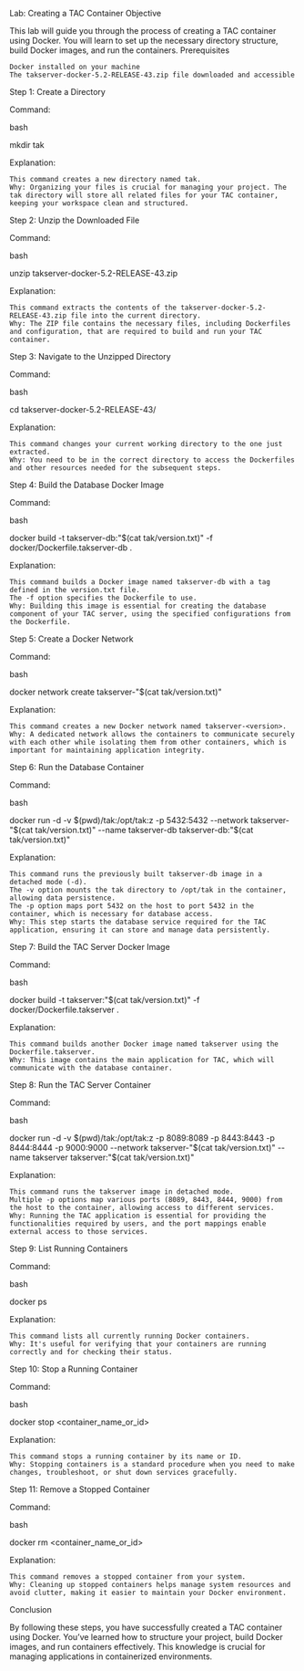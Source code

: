 Lab: Creating a TAC Container
Objective

This lab will guide you through the process of creating a TAC container using Docker. You will learn to set up the necessary directory structure, build Docker images, and run the containers.
Prerequisites

    Docker installed on your machine
    The takserver-docker-5.2-RELEASE-43.zip file downloaded and accessible

Step 1: Create a Directory

Command:

bash

mkdir tak

Explanation:

    This command creates a new directory named tak.
    Why: Organizing your files is crucial for managing your project. The tak directory will store all related files for your TAC container, keeping your workspace clean and structured.

Step 2: Unzip the Downloaded File

Command:

bash

unzip takserver-docker-5.2-RELEASE-43.zip 

Explanation:

    This command extracts the contents of the takserver-docker-5.2-RELEASE-43.zip file into the current directory.
    Why: The ZIP file contains the necessary files, including Dockerfiles and configuration, that are required to build and run your TAC container.

Step 3: Navigate to the Unzipped Directory

Command:

bash

cd takserver-docker-5.2-RELEASE-43/

Explanation:

    This command changes your current working directory to the one just extracted.
    Why: You need to be in the correct directory to access the Dockerfiles and other resources needed for the subsequent steps.

Step 4: Build the Database Docker Image

Command:

bash

docker build -t takserver-db:"$(cat tak/version.txt)" -f docker/Dockerfile.takserver-db .

Explanation:

    This command builds a Docker image named takserver-db with a tag defined in the version.txt file.
    The -f option specifies the Dockerfile to use.
    Why: Building this image is essential for creating the database component of your TAC server, using the specified configurations from the Dockerfile.

Step 5: Create a Docker Network

Command:

bash

docker network create takserver-"$(cat tak/version.txt)"

Explanation:

    This command creates a new Docker network named takserver-<version>.
    Why: A dedicated network allows the containers to communicate securely with each other while isolating them from other containers, which is important for maintaining application integrity.

Step 6: Run the Database Container

Command:

bash

docker run -d -v $(pwd)/tak:/opt/tak:z -p 5432:5432 --network takserver-"$(cat tak/version.txt)" --name takserver-db takserver-db:"$(cat tak/version.txt)"

Explanation:

    This command runs the previously built takserver-db image in a detached mode (-d).
    The -v option mounts the tak directory to /opt/tak in the container, allowing data persistence.
    The -p option maps port 5432 on the host to port 5432 in the container, which is necessary for database access.
    Why: This step starts the database service required for the TAC application, ensuring it can store and manage data persistently.

Step 7: Build the TAC Server Docker Image

Command:

bash

docker build -t takserver:"$(cat tak/version.txt)" -f docker/Dockerfile.takserver .

Explanation:

    This command builds another Docker image named takserver using the Dockerfile.takserver.
    Why: This image contains the main application for TAC, which will communicate with the database container.

Step 8: Run the TAC Server Container

Command:

bash

docker run -d -v $(pwd)/tak:/opt/tak:z -p 8089:8089 -p 8443:8443 -p 8444:8444 -p 9000:9000 --network takserver-"$(cat tak/version.txt)" --name takserver takserver:"$(cat tak/version.txt)"

Explanation:

    This command runs the takserver image in detached mode.
    Multiple -p options map various ports (8089, 8443, 8444, 9000) from the host to the container, allowing access to different services.
    Why: Running the TAC application is essential for providing the functionalities required by users, and the port mappings enable external access to those services.

Step 9: List Running Containers

Command:

bash

docker ps

Explanation:

    This command lists all currently running Docker containers.
    Why: It's useful for verifying that your containers are running correctly and for checking their status.

Step 10: Stop a Running Container

Command:

bash

docker stop <container_name_or_id>

Explanation:

    This command stops a running container by its name or ID.
    Why: Stopping containers is a standard procedure when you need to make changes, troubleshoot, or shut down services gracefully.

Step 11: Remove a Stopped Container

Command:

bash

docker rm <container_name_or_id>

Explanation:

    This command removes a stopped container from your system.
    Why: Cleaning up stopped containers helps manage system resources and avoid clutter, making it easier to maintain your Docker environment.

Conclusion

By following these steps, you have successfully created a TAC container using Docker. You’ve learned how to structure your project, build Docker images, and run containers effectively. This knowledge is crucial for managing applications in containerized environments.
